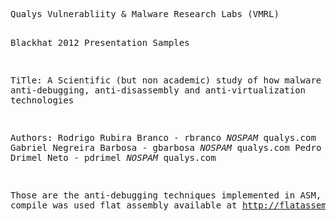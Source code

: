<html xmlns="http://www.w3.org/1999/xhtml" xml:lang="en" lang="en">
<head>
<title>README source</title>
</head>
<body>
<pre>
Qualys Vulnerabliity & Malware Research Labs (VMRL)

Blackhat 2012 Presentation Samples

TiTle:	A Scientific (but non academic) study of how malware employs anti-debugging,
		anti-disassembly and anti-virtualization technologies
		
Authors: Rodrigo Rubira Branco - rbranco *NOSPAM* qualys.com
		 Gabriel Negreira Barbosa - gbarbosa *NOSPAM* qualys.com
		 Pedro Drimel Neto - pdrimel *NOSPAM* qualys.com
		 
Those are the anti-debugging techniques implemented in ASM, to compile was
used flat assembly available at http://flatassembler.net/

</pre>
</body>
</html>
